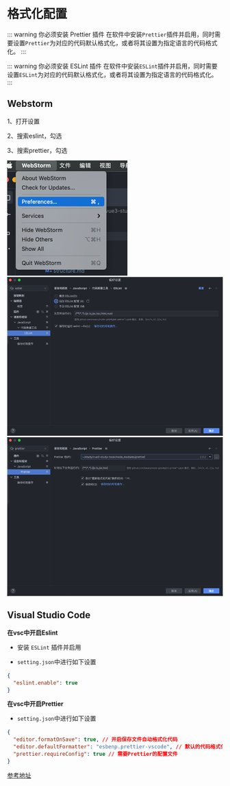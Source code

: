# 格式化配置

::: warning 你必须安装 Prettier 插件
在软件中安装`Prettier`插件并启用，同时需要设置`Prettier`为对应的代码默认格式化，或者将其设置为指定语言的代码格式化。
:::

::: warning 你必须安装 ESLint 插件
在软件中安装`ESLint`插件并启用，同时需要设置`ESLint`为对应的代码默认格式化，或者将其设置为指定语言的代码格式化。
:::
## Webstorm

1、打开设置

2、搜索eslint，勾选

3、搜索prettier，勾选

![img.png](./img/img8.png)
![img.png](./img/img9.png)
![img.png](./img/img10.png)

## Visual Studio Code

**在vsc中开启Eslint**

- 安装 `ESLint` 插件并启用

- `setting.json`中进行如下设置

```json
{
  "eslint.enable": true
}
```

**在vsc中开启Prettier**

- `setting.json`中进行如下设置

```json
{
  "editor.formatOnSave": true, // 开启保存文件自动格式化代码
  "editor.defaultFormatter": "esbenp.prettier-vscode", // 默认的代码格式化工具
  "prettier.requireConfig": true // 需要Prettier的配置文件
}
```

[参考地址](https://juejin.cn/post/7156893291726782500)
